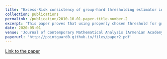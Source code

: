 ```yaml
---
title: "Excess-Risk consistency of group-hard thresholding estimator in Robust Estimation of Gaussian Mean"
collection: publications
permalink: /publication/2010-10-01-paper-title-number-2
excerpt: 'This paper proves that using properly chosen threshold for group-hard thresholding estimator yields the optimal constant in front of parametric rate ($p/n$) in the risk bound for the expected error between the true mean value of Gaussian distribution and our estimator.'
date: 2020-05-01
venue: 'Journal of Contemporary Mathematical Analysis (Armenian Academy of Sciences)'
paperurl: 'http://pointguard0.github.io/files/paper2.pdf'
---
```


[Link to the paper](https://link.springer.com/article/10.3103/S1068362320030073)

